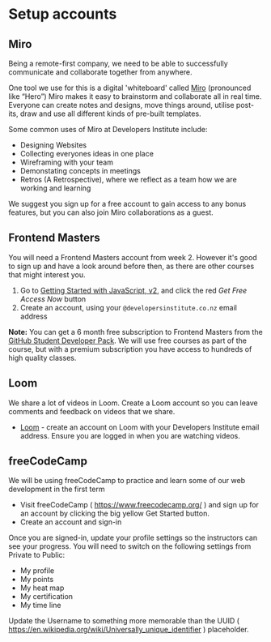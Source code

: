 # Setup accounts

## Miro

Being a remote-first company, we need to be able to successfully communicate and collaborate together from anywhere. 

One tool we use for this is a digital 'whiteboard' called [Miro](https://miro.com/) (pronounced like “Hero”)
Miro makes it easy to brainstorm and collaborate all in real time. Everyone can create notes and designs, move things around, utilise post-its, draw and use all different kinds of pre-built templates.

Some common uses of Miro at Developers Institute include:

- Designing Websites
- Collecting everyones ideas in one place
- Wireframing with your team
- Demonstating concepts in meetings
- Retros (A Retrospective), where we reflect as a team how we are working and learning

We suggest you sign up for a free account to gain access to any bonus features, but you can also join Miro collaborations as a guest.

## Frontend Masters

You will need a Frontend Masters account from week 2. However it's good to sign up and have a look around before then, as there are other courses that might interest you.

1. Go to [Getting Started with JavaScript, v2](https://frontendmasters.com/courses/getting-started-javascript-v2/), and click the red _Get Free Access Now_ button
2. Create an account, using your `@developersinstitute.co.nz` email address

**Note:** You can get a 6 month free subscription to Frontend Masters from the [GitHub Student Developer Pack](https://education.github.com/pack). We will use free courses as part of the course, but with a premium subscription you have access to hundreds of high quality classes.

## Loom

We share a lot of videos in Loom. Create a Loom account so you can leave comments and feedback on videos that we share.

- [Loom](https://www.loom.com) - create an account on Loom with your Developers Institute email address. Ensure you are logged in when you are watching videos.

## freeCodeCamp

We will be using freeCodeCamp to practice and learn some of our web development in the first term

- Visit freeCodeCamp ( https://www.freecodecamp.org/ ) and sign up for an account by clicking the big yellow Get Started button. 
- Create an account and sign-in

Once you are signed-in, update your profile settings so the instructors can see your progress. You will need to switch on the following settings from Private to Public:

- My profile
- My points
- My heat map
- My certification
- My time line

Update the Username to something more memorable than the UUID ( https://en.wikipedia.org/wiki/Universally_unique_identifier ) placeholder.
